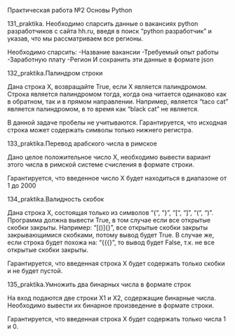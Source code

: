 Практическая работа №2 Основы Python

131_praktika. Необходимо спарсить данные о вакансиях python разработчиков с сайта hh.ru, введя в поиск “python разработчик” и указав, что мы рассматриваем все регионы. 

Необходимо спарсить:
           -Название вакансии
           -Требуемый опыт работы
           -Заработную плату
           -Регион
И сохранить эти данные в формате json

132_praktika.Палиндром строки

Дана строка X, возвращайте True, если X является палиндромом.
Строка является палиндромом тогда, когда она читается одинаково как в обратном, так и в прямом направлении.
Например, является “taco cat” является палиндромом, в то время как “black cat” не является.

В данной задаче пробелы не учитываются.
Гарантируется, что исходная строка может содержать символы только нижнего регистра.

133_praktika.Перевод арабского числа в римское

Дано целое положительное число X, необходимо вывести вариант этого числа в римской системе счисления в формате строки.

Гарантируется, что введенное число X будет находиться в диапазоне от 1 до 2000

134_praktika.Валидность скобок

Дана строка X, состоящая только из символов “{“, “}”, “[“, “]”, “(“, “)”. Программа должна вывести True, в том случае если все открытые скобки закрыты. 
Например: “[()]{}”, все открытые скобки закрыты закрывающимися скобками, потому вывод будет True. 
В случае же, если строка будет похожа на: “{{{}”, то вывод будет False, т.к. не все открытые скобки закрыты.

Гарантируется, что введенная строка X будет содержать только скобки и не будет пустой.

135_praktika.Умножить два бинарных числа в формате строк

На вход подаются две строки X1 и X2, содержащие бинарные числа.
Необходимо вывести их бинарное произведение в формате строки.

Гарантируется, что введенная строка X будет содержать только числа 1 и 0.
